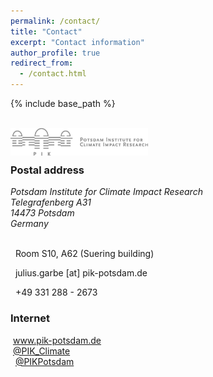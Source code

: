```yaml
---
permalink: /contact/
title: "Contact"
excerpt: "Contact information"
author_profile: true
redirect_from: 
  - /contact.html
---
```


{% include base_path %}

<br /><img style="float: left;" src="/images/logo_pik-potsdam_gray.png" width="220"><br /><br />

### Postal address
<address>
Potsdam Institute for Climate Impact Research<br />
Telegrafenberg A31<br />
14473 Potsdam<br />
Germany
</address><br />

<!-- <iframe src="https://www.google.com/maps/embed?pb=!1m18!1m12!1m3!1d2435.4380679053866!2d13.062056015952251!3d52.38060855430227!2m3!1f0!2f0!3f0!3m2!1i1024!2i768!4f13.1!3m3!1m2!1s0x47a8f5966fb9462f%3A0xb7e9d470cb3893f8!2sPotsdam+Institute+for+Climate+Impact+Research!5e0!3m2!1sen!2sde!4v1549109494023" width="480" height="360" frameborder="0" style="border:0" allowfullscreen></iframe> -->

<!-- ### Office -->
<i class="fas fa-building" aria-hidden="true"></i>&nbsp;&nbsp;Room S10, A62 (Suering building)<br />
<!-- ### Email -->
<i class="fas fa-envelope" aria-hidden="true"></i>&nbsp;&nbsp;julius.garbe [at] pik-potsdam.de<br />
<!-- ### Phone -->
<i class="fas fa-phone" aria-hidden="true"></i>&nbsp;&nbsp;+49 331 288 - 2673<br />


### Internet
<a href="https://www.pik-potsdam.de/"><i class="fas fa-globe" aria-hidden="true"></i></a>&nbsp;<a href="https://www.pik-potsdam.de/">www.pik-potsdam.de</a><br />
<a href="https://twitter.com/PIK_Climate"><i class="fab fa-twitter" aria-hidden="true"></i></a>&nbsp;<a href="https://twitter.com/PIK_Climate">@PIK_Climate</a><br />
<a href="https://www.facebook.com/PIKPotsdam"><i class="fab fa-facebook-f" aria-hidden="true"></i></a>&nbsp;&nbsp;<a href="https://www.facebook.com/PIKPotsdam">@PIKPotsdam</a><br />

<!-- <img src="/images/018_Telegrafenberg_Suering_Haus_PIK.jpg" alt="018_Telegrafenberg_Suering_Haus_PIK" title="PIK's Suering building at Telegrafenberg, Potsdam. Photo &copy; Andrea Künstle" width="450"><br />
<span style="font-size: 9pt;">PIK's Suering building at Telegrafenberg, Potsdam. Photo &copy; Andrea Künstle</span> -->